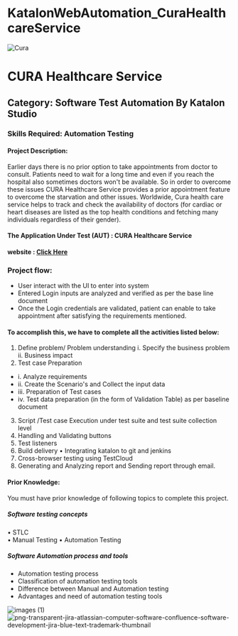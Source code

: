 # KatalonWebAutomation_CuraHealthcareService
![Cura](https://github.com/smartinternz02/SI-GuidedProject-707759-1707760345/assets/159822340/bd82e7da-a345-4e3a-9358-01c274a927d4)
# CURA Healthcare Service
## Category: Software Test Automation By Katalon Studio
### Skills Required: Automation Testing
#### Project Description:
Earlier days there is no prior option to take appointments from doctor to consult. Patients need to wait for a long time and even if you reach the hospital also sometimes doctors won't be available. So in order to overcome these issues CURA Healthcare Service provides a prior appointment feature to overcome the starvation and other issues. Worldwide, Cura health care service helps to track and check the availability of doctors (for cardiac or heart diseases are listed as the top health conditions and fetching many individuals regardless of their gender).
#### The Application Under Test (AUT) :  CURA Healthcare Service
#### website : [Click Here](https://katalon-demo-cura.herokuapp.com/)
### Project flow:
*	User interact with the UI to enter into system
*	Entered Login inputs are analyzed and verified as per the base line document
*	Once the Login credentials are validated, patient can enable to take appointment after satisfying the requirements mentioned.
#### To accomplish this, we have to complete all the activities listed below:
1.	Define problem/ Problem understanding
i.	Specify the business problem
ii.	Business impact 
2.	 Test case Preparation
* i.	Analyze requirements
* ii.	Create the Scenario's and Collect the input data
* iii.	Preparation of Test cases
* iv.	Test data preparation (in the form of Validation Table) as per baseline document
3.	Script /Test case Execution under test suite and test suite collection level 
4.	Handling  and Validating buttons
5.	Test listeners
6.	Build delivery
•	Integrating katalon to git and jenkins
7.	Cross-browser testing using TestCloud
8.	Generating and Analyzing report and Sending report through email.

#### Prior Knowledge:

 You must  have prior knowledge of following topics to complete this project.
##### Software testing concepts
•	STLC	
•	Manual Testing
•	Automation Testing
##### Software Automation process and tools 
* Automation testing process
* Classification of  automation testing tools
* Difference between Manual and Automation testing
* Advantages and need of automation testing tools
  

![images (1)](https://github.com/smartinternz02/SI-GuidedProject-707759-1707760345/assets/159822340/939df3b2-d36e-4d7d-a6b0-b48d7bbfe0c4)
![png-transparent-jira-atlassian-computer-software-confluence-software-development-jira-blue-text-trademark-thumbnail](https://github.com/smartinternz02/SI-GuidedProject-707759-1707760345/assets/159822340/385b7d1e-278e-4ac3-b8b8-2c859fdd831f)



